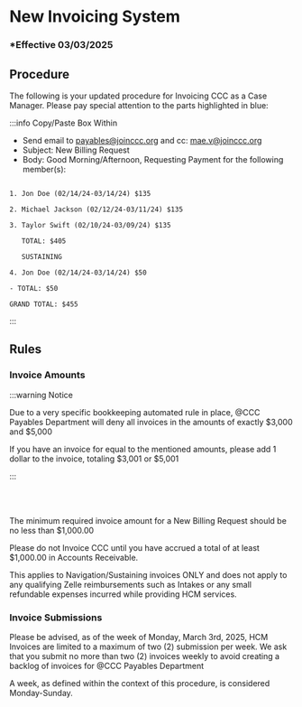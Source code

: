 # New Invoicing System

### \*Effective 03/03/2025

## Procedure

The following is your updated procedure for Invoicing CCC as a Case Manager. Please pay special attention to the
parts highlighted in blue:

:::info Copy/Paste Box Within

- Send email to payables@joinccc.org and cc: mae.v@joinccc.org
- Subject: New Billing Request
- Body: Good Morning/Afternoon, Requesting Payment for the following member(s):

```NAVIGATION

1. Jon Doe (02/14/24-03/14/24) $135

2. Michael Jackson (02/12/24-03/11/24) $135

3. Taylor Swift (02/10/24-03/09/24) $135

   TOTAL: $405

   SUSTAINING

4. Jon Doe (02/14/24-03/14/24) $50

- TOTAL: $50

GRAND TOTAL: $455

```

:::

## Rules

### Invoice Amounts

:::warning Notice

Due to a very specific bookkeeping automated rule in place, @CCC Payables Department will deny all invoices
in the amounts of exactly $3,000 and $5,000

If you have an invoice for equal to the mentioned amounts, please add 1 dollar to the invoice, totaling $3,001 or
$5,001

:::

<br></br>

The minimum required invoice amount for a New Billing Request should be no less than
$1,000.00

Please do not Invoice CCC until you have accrued a total of at least $1,000.00 in Accounts Receivable.

This applies to Navigation/Sustaining invoices ONLY and does not apply to any qualifying Zelle reimbursements such
as Intakes or any small refundable expenses incurred while providing HCM services.

### Invoice Submissions

Please be advised, as of the week of Monday, March 3rd, 2025, HCM Invoices are limited to a maximum of two (2)
submission per week. We ask that you submit no more than two (2) invoices weekly to avoid creating a backlog of
invoices for @CCC Payables Department

A week, as defined within the context of this procedure, is considered Monday-Sunday.
